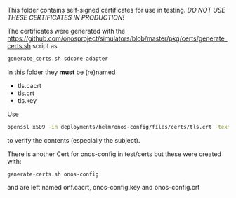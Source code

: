 This folder contains self-signed certificates for use in testing. _DO NOT USE THESE
CERTIFICATES IN PRODUCTION!_

The certificates were generated with the
https://github.com/onosproject/simulators/blob/master/pkg/certs/generate_certs.sh 
script as
```bash
generate_certs.sh sdcore-adapter
```

In this folder they **must** be (re)named
* tls.cacrt
* tls.crt
* tls.key

Use
```bash
openssl x509 -in deployments/helm/onos-config/files/certs/tls.crt -text -noout
```
to verify the contents (especially the subject).

There is another Cert for onos-config in test/certs but these were created with:
```
generate-certs.sh onos-config
```
and are left named onf.cacrt, onos-config.key and onos-config.crt